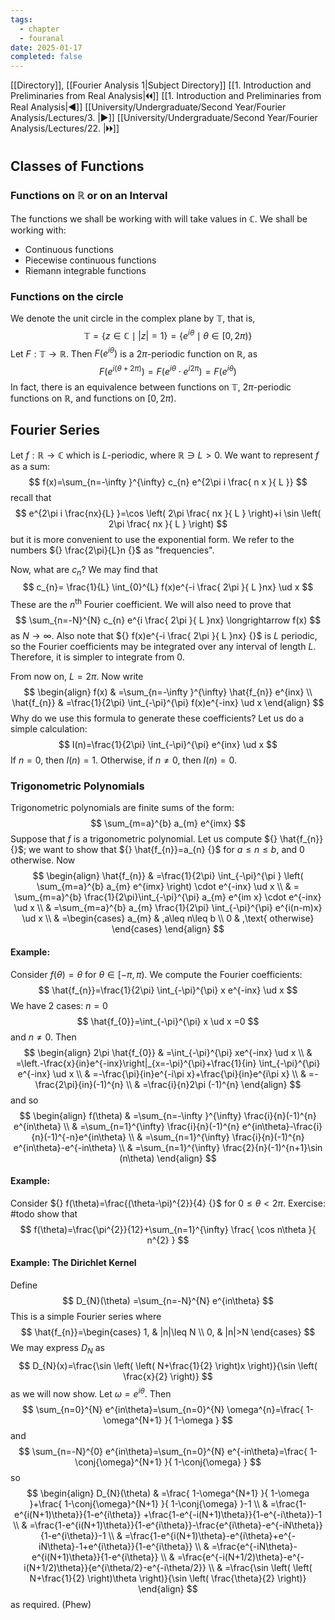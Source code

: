 ```yaml
---
tags:
  - chapter
  - fouranal
date: 2025-01-17
completed: false
---
```

[[Directory]], [[Fourier Analysis 1|Subject Directory]]
[[1. Introduction and Preliminaries from Real Analysis|🞀🞀]] [[1. Introduction and Preliminaries from Real Analysis|◀]] [[University/Undergraduate/Second Year/Fourier Analysis/Lectures/3. |▶]] [[University/Undergraduate/Second Year/Fourier Analysis/Lectures/22. |🞂🞂]]
# 
## Classes of Functions
### Functions on $\mathbb{R} {}$ or on an Interval
The functions we shall be working with will take values in $\mathbb{C} {}$. We shall be working with:
- Continuous functions
- Piecewise continuous functions
- Riemann integrable functions
### Functions on the circle
We denote the unit circle in the complex plane by ${} \mathbb{T} {}$, that is, 
$$
\mathbb{T}=\{ z \in \mathbb{C} \mid  |z|=1 \}=\{ e^{i\theta} \mid  \theta \in  [0,\, 2\pi) \}
$$
Let ${} F: \mathbb{T}\to{}\mathbb{R}  {}$. Then ${} F(e^{i\theta}) {}$ is a $2\pi {}$-periodic function on $\mathbb{R}$, as 
$$
F(e^{i(\theta+2\pi)})=F(e^{i\theta}\cdot e^{i 2\pi})=F(e^{i\theta})
$$
In fact, there is an equivalence between functions on ${} \mathbb{T}$, $2\pi {}$-periodic functions on $\mathbb{R} {}$, and functions on ${} [0,\, 2\pi) {}$.
## Fourier Series
Let $f:\mathbb{R}\to{}\mathbb{C} {}$ which is $L$-periodic, where ${} \mathbb{R}\ni L>0 {}$. We want to represent $f$ as a sum:
$$
f(x)=\sum_{n=-\infty }^{\infty} c_{n} e^{2\pi i \frac{ n x }{ L }}
$$
recall that
$$
e^{2\pi i \frac{nx}{L} }=\cos \left( 2\pi \frac{ nx }{ L } \right)+i \sin \left( 2\pi \frac{ nx }{ L } \right)
$$
but it is more convenient to use the exponential form. We refer to the numbers ${} \frac{2\pi}{L}n {}$ as "frequencies". 

Now, what are ${} c_{n}$? We may find that
$$
c_{n}= \frac{1}{L} \int_{0}^{L} f(x)e^{-i \frac{ 2\pi }{ L }nx} \ud x 
$$
These are the $n^{\text{th}} {}$ Fourier coefficient. We will also need to prove that 
$$
\sum_{n=-N}^{N} c_{n} e^{i \frac{ 2\pi }{ L }nx} \longrightarrow f(x)
$$
as ${} N\to{}\infty  {}$. Also note that ${} f(x)e^{-i \frac{ 2\pi }{ L }nx} {}$ is $L$ periodic, so the Fourier coefficients may be integrated over any interval of length $L$. Therefore, it is simpler to integrate from $0$. 

From now on, ${} L=2\pi {}$. Now write
$$
\begin{align}
f(x) & =\sum_{n=-\infty }^{\infty} \hat{f_{n}} e^{inx} \\
\hat{f_{n}}  & =\frac{1}{2\pi} \int_{-\pi}^{\pi} f(x)e^{-inx} \ud x 
\end{align}
$$
Why do we use this formula to generate these coefficients? Let us do a simple calculation:
$$
I(n)=\frac{1}{2\pi} \int_{-\pi}^{\pi} e^{inx} \ud x 
$$If ${} n=0 {}$, then ${} I(n)=1 {}$. Otherwise, if $n\neq 0$, then ${} I(n)=0 {}$. 
### Trigonometric Polynomials
Trigonometric polynomials are finite sums of the form:
$$
\sum_{m=a}^{b} a_{m} e^{imx}
$$
Suppose that $f$ is a trigonometric polynomial. Let us compute ${} \hat{f_{n}} {}$; we want to show that ${} \hat{f_{n}}=a_{n} {}$ for $a\leq n\leq b {}$, and $0$ otherwise. Now
$$
 \begin{align}
 \hat{f_{n}} & =\frac{1}{2\pi} \int_{-\pi}^{\pi } \left( \sum_{m=a}^{b} a_{m} e^{imx} \right) \cdot e^{-inx} \ud x    \\
 & = \sum_{m=a}^{b} \frac{1}{2\pi}\int_{-\pi}^{\pi} a_{m} e^{im x} \cdot e^{-inx} \ud x  \\
 & =\sum_{m=a}^{b} a_{m} \frac{1}{2\pi} \int_{-\pi}^{\pi} e^{i(n-m)x} \ud x  \\
 & =\begin{cases}
a_{m}  & ,a\leq n\leq b \\
0 & ,\text{ otherwise}
\end{cases}
 \end{align}
$$
#### Example:
Consider $f(\theta)=\theta {}$ for ${} \theta \in [-\pi,\, \pi) {}$. We compute the Fourier coefficients:
$$
\hat{f_{n}}=\frac{1}{2\pi} \int_{-\pi}^{\pi} x e^{-inx} \ud x 
$$
We have 2 cases: ${} n=0 {}$
$$
\hat{f_{0}}=\int_{-\pi}^{\pi} x \ud x =0
$$
and $n\neq 0$. Then
$$
\begin{align}
2\pi \hat{f_{0}} & =\int_{-\pi}^{\pi} xe^{-inx} \ud x    \\
 & =\left.-\frac{x}{in}e^{-inx}\right|_{x=-\pi}^{\pi}+\frac{1}{in} \int_{-\pi}^{\pi} e^{-inx} \ud x  \\
 & =-\frac{\pi}{in}e^{-i\pi x}+\frac{\pi}{in}e^{i\pi x} \\
 & =-\frac{2\pi}{in}(-1)^{n} \\
 & =\frac{i}{n}2\pi (-1)^{n}
 \end{align}
$$
and so
$$
\begin{align}
 f(\theta) & =\sum_{n=-\infty }^{\infty} \frac{i}{n}(-1)^{n} e^{in\theta}   \\
 & =\sum_{n=1}^{\infty} \frac{i}{n}(-1)^{n} e^{in\theta}-\frac{i}{n}(-1)^{-n}e^{in\theta} \\
 & =\sum_{n=1}^{\infty} \frac{i}{n}(-1)^{n} e^{in\theta}-e^{-in\theta} \\
 & =\sum_{n=1}^{\infty} \frac{2}{n}(-1)^{n+1}\sin (n\theta)
 \end{align}
$$
#### Example:
Consider ${} f(\theta)=\frac{(\theta-\pi)^{2}}{4} {}$ for ${} 0\leq \theta<2\pi {}$. Exercise: #todo show that
$$
f(\theta)=\frac{\pi^{2}}{12}+\sum_{n=1}^{\infty} \frac{ \cos n\theta }{ n^{2} }
$$
#### Example: The Dirichlet Kernel
Define
$$
D_{N}(\theta) =\sum_{n=-N}^{N}  e^{in\theta}
$$
This is a simple Fourier series where
$$
\hat{f_{n}}=\begin{cases}
1, & |n|\leq N \\
0, & |n|>N
\end{cases}
$$
We may express ${} D_{N} {}$ as 
$$
D_{N}(x)=\frac{\sin \left( \left( N+\frac{1}{2} \right)x \right)}{\sin \left( \frac{x}{2} \right)} 
$$
as we will now show. Let ${} \omega=e^{i\theta} {}$. Then 
$$
\sum_{n=0}^{N} e^{in\theta}=\sum_{n=0}^{N} \omega^{n}=\frac{ 1-\omega^{N+1} }{ 1-\omega }
$$
and 
$$
\sum_{n=-N}^{0} e^{in\theta}=\sum_{n=0}^{N} e^{-in\theta}=\frac{ 1-\conj{\omega}^{N+1} }{ 1-\conj{\omega} }
$$
so
$$
\begin{align}
 D_{N}(\theta) & =\frac{ 1-\omega^{N+1} }{ 1-\omega }+\frac{ 1-\conj{\omega}^{N+1} }{ 1-\conj{\omega} }-1   \\
 & =\frac{1-e^{i(N+1)\theta}}{1-e^{i\theta}} +\frac{1-e^{-i(N+1)\theta}}{1-e^{-i\theta}}-1 \\
 & =\frac{1-e^{i(N+1)\theta}}{1-e^{i\theta}}-\frac{e^{i\theta}-e^{-iN\theta}}{1-e^{i\theta}}-1 \\
 & =\frac{1-e^{i(N+1)\theta}-e^{i\theta}+e^{-iN\theta}-1+e^{i\theta}}{1-e^{i\theta}}  \\
 & =\frac{e^{-iN\theta}-e^{i(N+1)\theta}}{1-e^{i\theta}}  \\
 & =\frac{e^{-i(N+1/2)\theta}-e^{-i(N+1/2)\theta}}{e^{i\theta/2}-e^{-i\theta/2}}  \\
 & =\frac{\sin \left( \left( N+\frac{1}{2} \right)\theta \right)}{\sin \left( \frac{\theta}{2} \right)} 
 \end{align}
$$
as required. (Phew)